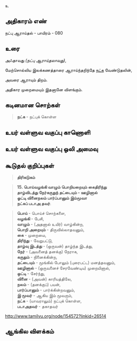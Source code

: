 உ


## அதிகாரம் எண்

நட்பு ஆராய்தல் - பாயிரம் - 080 	
## உரை

அஃதாவது _(நட்பு ஆராய்தலாவது)_,  

மேற்சொல்லிய இலக்கணத்தாரை ஆராய்ந்தறிந்தே [நட்க](https://github.com/anbarasu0504/UyarValluvam/blob/master/%E0%AE%85%E0%AE%A4%E0%AE%BF%E0%AE%95%E0%AE%BE%E0%AE%B0%E0%AE%AE%E0%AF%8D/080.md#%E0%AE%95%E0%AF%82%E0%AE%9F%E0%AF%81%E0%AE%A4%E0%AE%B2%E0%AF%8D-%E0%AE%95%E0%AF%81%E0%AE%B1%E0%AE%BF%E0%AE%AA%E0%AF%8D%E0%AE%AA%E0%AF%81%E0%AE%95%E0%AE%B3%E0%AF%8D) வேண்டுதலின்,  

அவரை ஆராயும் திறம்.  

அதிகார முறைமையும் இதனானே விளங்கும்.


## கடினமான சொற்கள்

>**நட்க** - நட்புக் கொள்ள


## உயர் வள்ளுவ வகுப்பு காணொளி


## உயர் வள்ளுவ வகுப்பு ஒலி அமைவு 


## கூடுதல் குறிப்புகள்

>**திரிகடுகம்**  

>**15. பொய்வழங்கி வாழும் பொறியறையும் கைதிரிந்து  
>தாழ்விடத்து நேர்கருதுந் தட்டையும் - ஊழினால்  
>ஓட்டி வினைநலம் பார்ப்பானும் இம்மூவா  
>நட்கப் படாஅ தவர்**.  

>**பொய்** - பொய்ச் சொற்களை,  
>**வழங்கி** - பேசி,  
>**வாழும்** - (அதனால் உயிர்) வாழ்கின்ற,  
>**பொறி அறையும்** - திருவில்லாதவனும்,  
>**கை** - முறைமை,  
>**திரிந்து** - வேறுபட்டு,  
>**தாழ்வு இடத்து** - (ஒருவன்) தாழ்ந்த இடத்து,  
>**நேர்** - (அவனைத் தனக்கு) நேராக,  
>**கருதும்** - நினைக்கின்ற,  
>**தட்டையும்** - மூங்கில் போலும் (புரைபட்ட) மனத்தவனும்,  
>**ஊழினால்** - (ஒருவனைச் சேரவேண்டிய) முறையினால்,  
>**ஒட்டி** - சேர்ந்து,  
>**வினை** - (அவன்) காரியத்திலே,  
>**நலம்** - (தனக்குப்) பயன்,  
>**பார்ப்பானும்** - பார்க்கின்றவனும்,  
>**இ மூவர்** - ஆகிய இம் மூவரும்,  
>**நட்க** - (யாவராலும்) நட்புக் கொள்ள,  
>**படாஅதவர்** - தகாதவர்  

http://www.tamilvu.org/node/154572?linkid=26514

## ஆங்கில விளக்கம்

